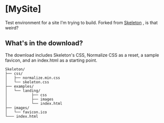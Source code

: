 # [MySite]
Test environment for a site I'm trying to build.  Forked from [Skeleton](http://getskeleton.com)
, is that weird?

## What's in the download?
The download includes Skeleton's CSS, Normalize CSS as a reset, a sample favicon, and an index.html as a starting point.

```
Skeleton/
├── css/
│   ├── normalize.min.css
│   └── skeleton.css
├── examples/
│   └── landing/
│   		├── css
│   		├── images
│   		└── index.html
├── images/
│   └── favicon.ico
└─── index.html
```

